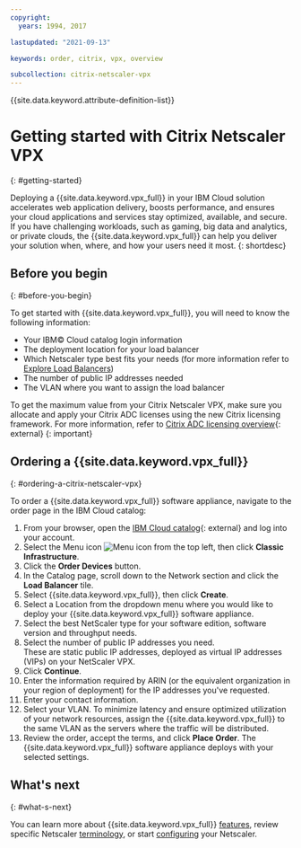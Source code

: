 ```yaml
---
copyright:
  years: 1994, 2017

lastupdated: "2021-09-13"

keywords: order, citrix, vpx, overview

subcollection: citrix-netscaler-vpx
---
```


{{site.data.keyword.attribute-definition-list}}

# Getting started with Citrix Netscaler VPX
{: #getting-started}

Deploying a {{site.data.keyword.vpx_full}} in your IBM Cloud solution accelerates web application delivery, boosts performance, and ensures your cloud applications and services stay optimized, available, and secure. If you have challenging workloads, such as gaming, big data and analytics, or private clouds, the {{site.data.keyword.vpx_full}} can help you deliver your solution when, where, and how your users need it most.
{: shortdesc}

## Before you begin
{: #before-you-begin}

To get started with {{site.data.keyword.vpx_full}}, you will need to know the following information:

* Your IBM© Cloud catalog login information
* The deployment location for your load balancer
* Which Netscaler type best fits your needs (for more information refer to [Explore Load Balancers](/docs/citrix-netscaler-vpx?topic=loadbalancer-service-explore))
* The number of public IP addresses needed
* The VLAN where you want to assign the load balancer

To get the maximum value from your Citrix Netscaler VPX, make sure you allocate and apply your Citrix ADC licenses using the new Citrix licensing framework. For more information, refer to [Citrix ADC licensing overview](https://docs.citrix.com/en-us/citrix-adc/12-1/licensing/citrix-adc-licensing-overview.html){: external}
{: important}

## Ordering a {{site.data.keyword.vpx_full}}
{: #ordering-a-citrix-netscaler-vpx}

To order a {{site.data.keyword.vpx_full}} software appliance, navigate to the order page in the IBM Cloud catalog:

1. From your browser, open the [IBM Cloud catalog](https://cloud.ibm.com){: external} and log into your account.
2. Select the Menu icon ![Menu icon](../../icons/icon_hamburger.svg) from the top left, then click **Classic Infrastructure**.
3. Click the **Order Devices** button.
4. In the Catalog page, scroll down to the Network section and click the **Load Balancer** tile.
5. Select {{site.data.keyword.vpx_full}}, then click **Create**.
6. Select a Location from the dropdown menu where you would like to deploy your {{site.data.keyword.vpx_full}} software appliance.  
7. Select the best NetScaler type for your software edition, software version and throughput needs.
8. Select the number of public IP addresses you need.  
   These are static public IP addresses, deployed as virtual IP addresses (VIPs) on your NetScaler VPX.
9. Click **Continue**.
10. Enter the information required by ARIN (or the equivalent organization in your region of deployment) for the IP addresses you've requested.
11. Enter your contact information.
12. Select your VLAN.
   To minimize latency and ensure optimized utilization of your network resources, assign the {{site.data.keyword.vpx_full}} to the same VLAN as the servers where the traffic will be distributed.
13. Review the order, accept the terms, and click **Place Order**. The {{site.data.keyword.vpx_full}} software appliance deploys with your selected settings.

## What's next
{: #what-s-next}

You can learn more about {{site.data.keyword.vpx_full}} [features](/docs/citrix-netscaler-vpx?topic=citrix-netscaler-vpx-about-citrix-netscaler-vpx), review specific Netscaler [terminology](/docs/citrix-netscaler-vpx?topic=citrix-netscaler-vpx-citrix-netscaler-vpx-terminology), or start [configuring](/docs/citrix-netscaler-vpx?topic=citrix-netscaler-vpx-basic-load-balancing-configuration) your Netscaler.
